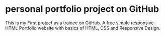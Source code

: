 # personal portfolio project on GitHub
This is my First project as a trainee on GitHub. 
A free simple responsive HTML Portfolio website with basics of HTML, CSS and Responsive Design.
